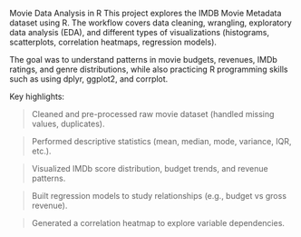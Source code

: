 Movie Data Analysis in R
This project explores the IMDB Movie Metadata dataset using R. The workflow covers data cleaning, wrangling, exploratory data analysis (EDA), and different types of visualizations (histograms, scatterplots, correlation heatmaps, regression models).

The goal was to understand patterns in movie budgets, revenues, IMDb ratings, and genre distributions, while also practicing R programming skills such as using dplyr, ggplot2, and corrplot.

Key highlights:

> Cleaned and pre-processed raw movie dataset (handled missing values, duplicates).

> Performed descriptive statistics (mean, median, mode, variance, IQR, etc.).

>  Visualized IMDb score distribution, budget trends, and revenue patterns.

> Built regression models to study relationships (e.g., budget vs gross revenue).

> Generated a correlation heatmap to explore variable dependencies.
